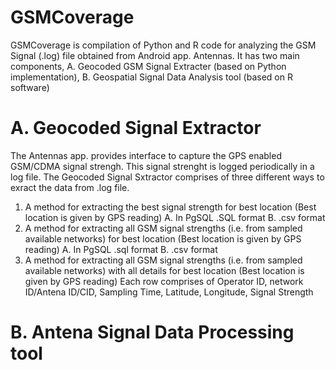 GSMCoverage
===========
GSMCoverage is compilation of Python and R code for analyzing the GSM Signal (.log) file obtained from Android app. Antennas. It has two main components, A. Geocoded GSM Signal Extracter (based on Python implementation), B. Geospatial Signal Data Analysis tool (based on R software)

A. Geocoded Signal Extractor
===========
The Antennas app. provides interface to capture the GPS enabled GSM/CDMA signal strengh. This signal strenght is logged periodically in a log file. The Geocoded Signal Sxtractor comprises of three different ways to exract the data from .log file. 
1. A method for extracting the best signal strength for best location (Best location is given by GPS reading)
	A. In PgSQL .SQL format 
	B. .csv format
2. A method for extracting all GSM signal strengths (i.e. from sampled available networks) for best location (Best location is given by GPS reading)
	A. In PgSQL .sql format 
	B. .csv format
3. A method for extracting all GSM signal strengths (i.e. from sampled available networks) with all details for best location (Best location is given by GPS reading)
	Each row comprises of 
	Operator ID, network ID/Antena ID/CID, Sampling Time, Latitude, Longitude, Signal Strength 
	
B. Antena Signal Data Processing tool
===========



